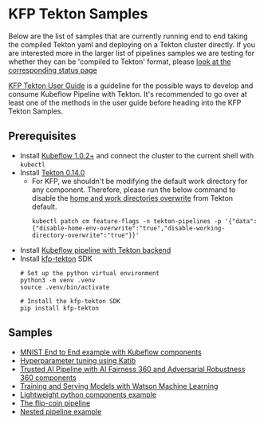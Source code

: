 # KFP Tekton Samples

Below are the list of samples that are currently running end to end taking the compiled Tekton yaml and deploying on a Tekton cluster directly. 
If you are interested more in the larger list of pipelines samples we are testing for whether they can be 'compiled to Tekton' format, please [look at the corresponding status page](/sdk/python/tests/README.md)

[KFP Tekton User Guide](/samples/kfp-user-guide) is a guideline for the possible ways to develop and consume Kubeflow Pipeline with Tekton. It's recommended to go over at least one of the methods in the user guide before heading into the KFP Tekton Samples.

## Prerequisites 
- Install [Kubeflow 1.0.2+](https://www.kubeflow.org/docs/started/getting-started/) and connect the cluster to the current shell with `kubectl`
- Install [Tekton 0.14.0](https://github.com/tektoncd/pipeline/releases/tag/v0.14.0)
    - For KFP, we shouldn't be modifying the default work directory for any component. Therefore, please run the below command to disable the [home and work directories overwrite](https://github.com/tektoncd/pipeline/blob/master/docs/install.md#customizing-the-pipelines-controller-behavior) from Tekton default.
        ```shell
        kubectl patch cm feature-flags -n tekton-pipelines -p '{"data":{"disable-home-env-overwrite":"true","disable-working-directory-overwrite":"true"}}'
        ```
- Install [Kubeflow pipeline with Tekton backend](/tekton_kfp_guide.md)
- Install [kfp-tekton](/sdk/README.md) SDK
    ```
    # Set up the python virtual environment
    python3 -m venv .venv
    source .venv/bin/activate

    # Install the kfp-tekton SDK
    pip install kfp-tekton
    ```

## Samples

+ [MNIST End to End example with Kubeflow components](/samples/e2e-mnist)
+ [Hyperparameter tuning using Katib](/samples/katib)
+ [Trusted AI Pipeline with AI Fairness 360 and Adversarial Robustness 360 components](/samples/trusted-ai)
+ [Training and Serving Models with Watson Machine Learning](/samples/watson-train-serve#training-and-serving-models-with-watson-machine-learning)
+ [Lightweight python components example](/samples/lightweight-component)
+ [The flip-coin pipeline](/samples/flip-coin)
+ [Nested pipeline example](/samples/nested-pipeline)
